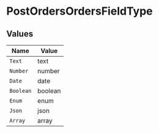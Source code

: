# PostOrdersOrdersFieldType


## Values

| Name      | Value     |
| --------- | --------- |
| `Text`    | text      |
| `Number`  | number    |
| `Date`    | date      |
| `Boolean` | boolean   |
| `Enum`    | enum      |
| `Json`    | json      |
| `Array`   | array     |